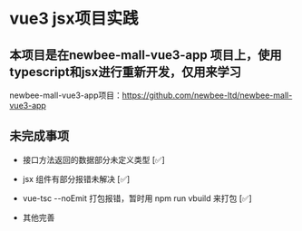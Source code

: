 # vue3 jsx项目实践

## 本项目是在newbee-mall-vue3-app 项目上，使用typescript和jsx进行重新开发，仅用来学习

newbee-mall-vue3-app项目：https://github.com/newbee-ltd/newbee-mall-vue3-app 


## 未完成事项

* 接口方法返回的数据部分未定义类型 [✅]

* jsx 组件有部分报错未解决 [✅]

* vue-tsc --noEmit 打包报错，暂时用 npm run vbuild 来打包 [✅]

* 其他完善


